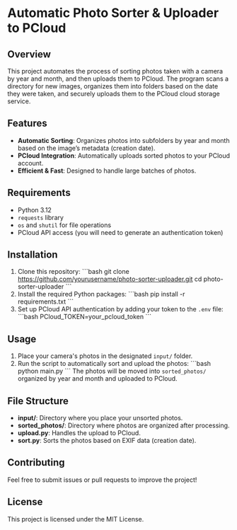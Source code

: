 # Automatic Photo Sorter & Uploader to PCloud
## Overview
This project automates the process of sorting photos taken with a camera by year and month, and then uploads them to 
PCloud. The program scans a directory for new images, organizes them into folders based on the date they were taken, 
and securely uploads them to the PCloud cloud storage service.
## Features
- **Automatic Sorting**: Organizes photos into subfolders by year and month based on the image’s metadata (creation 
date).
- **PCloud Integration**: Automatically uploads sorted photos to your PCloud account.
- **Efficient & Fast**: Designed to handle large batches of photos.
  
## Requirements
- Python 3.12
- `requests` library
- `os` and `shutil` for file operations
- PCloud API access (you will need to generate an authentication token)
## Installation
1. Clone this repository:
   \`\`\`bash
   git clone https://github.com/yourusername/photo-sorter-uploader.git
   cd photo-sorter-uploader
   \`\`\`
2. Install the required Python packages:
   \`\`\`bash
   pip install -r requirements.txt
   \`\`\`
3. Set up PCloud API authentication by adding your token to the `.env` file:
   \`\`\`bash
   PCloud_TOKEN=your_pcloud_token
   \`\`\`
## Usage
1. Place your camera's photos in the designated `input/` folder.
2. Run the script to automatically sort and upload the photos:
   \`\`\`bash
   python main.py
   \`\`\`
   The photos will be moved into `sorted_photos/` organized by year and month and uploaded to PCloud.
## File Structure
- **input/**: Directory where you place your unsorted photos.
- **sorted_photos/**: Directory where photos are organized after processing.
- **upload.py**: Handles the upload to PCloud.
- **sort.py**: Sorts the photos based on EXIF data (creation date).
## Contributing
Feel free to submit issues or pull requests to improve the project!
## License
This project is licensed under the MIT License.


